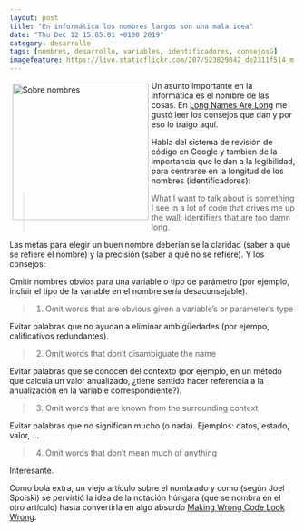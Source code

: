 ```yaml
--- 
layout: post
title: "En informática los nombres largos son una mala idea"
date: "Thu Dec 12 15:05:01 +0100 2019"
category: desarrollo
tags: [nombres, desarrollo, variables, identificadores, consejosG]
imagefeature: https://live.staticflickr.com/207/523829842_de2311f514_m.jpg
---
```


<a href="https://www.flickr.com/photos/fernand0/523829842" title="Sobre nombres"><img src="https://live.staticflickr.com/207/523829842_de2311f514_m.jpg" width="240"  alt="Sobre nombres" style="float:left; margin:5px"></a>
Un asunto importante en la informática es el nombre de las cosas. En [Long Names Are Long](http://journal.stuffwithstuff.com/2016/06/16/long-names-are-long/) me gustó leer los consejos que dan y por eso lo traigo aquí.

Habla del sistema de revisión de código en Google y también de la importancia que le dan a la legibilidad, para centrarse en la longitud de los nombres (identificadores):

> What I want to talk about is something I see in a lot of code that drives me up the wall: identifiers that are too damn long.

Las metas para elegir un buen nombre deberían se la claridad (saber a qué se refiere el nombre) y la precisión (saber a qué no se refiere). Y los consejos:

Omitir nombres obvios para una variable o tipo de parámetro (por ejemplo, incluir el tipo de la variable en el nombre sería desaconsejable).

> 1. Omit words that are obvious given a variable’s or parameter’s type

Evitar palabras que no ayudan a eliminar ambigüedades (por ejempo, calificativos redundantes).

> 2. Omit words that don’t disambiguate the name

Evitar palabras que se conocen del contexto (por ejemplo, en un método que calcula un valor anualizado, ¿tiene sentido hacer referencia a la anualización en la variable correspondiente?).

> 3. Omit words that are known from the surrounding context

Evitar palabras que no significan mucho (o nada). Ejemplos: datos, estado, valor, ...

> 4. Omit words that don’t mean much of anything

Interesante.

Como bola extra, un viejo artículo sobre el nombrado y como (según Joel Spolski) se pervirtió la idea de la notación húngara (que se nombra en el otro artículo) hasta convertirla en algo absurdo [Making Wrong Code Look Wrong](https://www.joelonsoftware.com/2005/05/11/making-wrong-code-look-wrong/).

